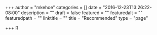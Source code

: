 +++
author = "mkehoe"
categories = []
date = "2016-12-23T13:26:22-08:00"
description = ""
draft = false
featured = ""
featuredalt = ""
featuredpath = ""
linktitle = ""
title = "Recommended"
type = "page"

+++
R